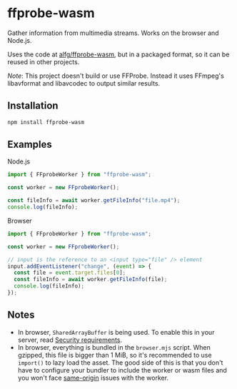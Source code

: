 # ffprobe-wasm

Gather information from multimedia streams. Works on the browser and Node.js.

Uses the code at [alfg/ffprobe-wasm](https://github.com/alfg/ffprobe-wasm), but in a packaged format, so it can be reused in other projects.

_Note_: This project doesn't build or use FFProbe. Instead it uses FFmpeg's libavformat and libavcodec to output similar results.

## Installation

```sh
npm install ffprobe-wasm
```

## Examples

Node.js

```ts
import { FFprobeWorker } from "ffprobe-wasm";

const worker = new FFprobeWorker();

const fileInfo = await worker.getFileInfo("file.mp4");
console.log(fileInfo);
```

Browser

```ts
import { FFprobeWorker } from "ffprobe-wasm";

const worker = new FFprobeWorker();

// input is the reference to an <input type="file" /> element
input.addEventListener("change", (event) => {
  const file = event.target.files[0];
  const fileInfo = await worker.getFileInfo(file);
  console.log(fileInfo);
});
```

## Notes

- In browser, `SharedArrayBuffer` is being used. To enable this in your server, read [Security requirements](https://developer.mozilla.org/en-US/docs/Web/JavaScript/Reference/Global_Objects/SharedArrayBuffer#security_requirements).
- In browser, everything is bundled in the `browser.mjs` script. When gzipped, this file is bigger than 1 MiB, so it's recommended to use `import()` to lazy load the asset. The good side of this is that you don't have to configure your bundler to include the worker or wasm files and you won't face [same-origin](https://developer.mozilla.org/en-US/docs/Web/API/Worker/Worker) issues with the worker.
